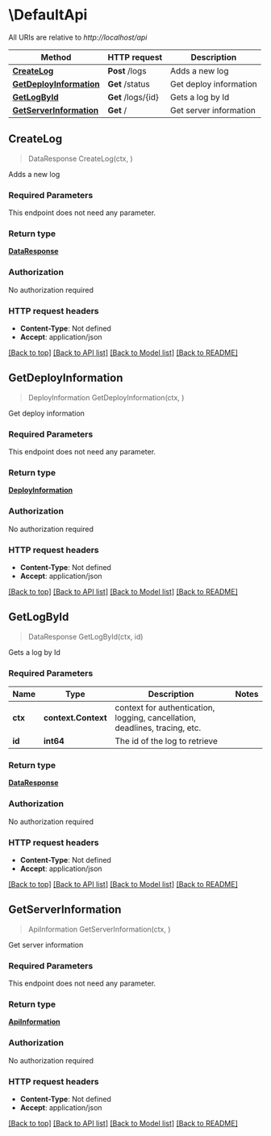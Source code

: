 # \DefaultApi

All URIs are relative to *http://localhost/api*

Method | HTTP request | Description
------------- | ------------- | -------------
[**CreateLog**](DefaultApi.md#CreateLog) | **Post** /logs | Adds a new log
[**GetDeployInformation**](DefaultApi.md#GetDeployInformation) | **Get** /status | Get deploy information
[**GetLogById**](DefaultApi.md#GetLogById) | **Get** /logs/{id} | Gets a log by Id
[**GetServerInformation**](DefaultApi.md#GetServerInformation) | **Get** / | Get server information



## CreateLog

> DataResponse CreateLog(ctx, )

Adds a new log

### Required Parameters

This endpoint does not need any parameter.

### Return type

[**DataResponse**](DataResponse.md)

### Authorization

No authorization required

### HTTP request headers

- **Content-Type**: Not defined
- **Accept**: application/json

[[Back to top]](#) [[Back to API list]](../README.md#documentation-for-api-endpoints)
[[Back to Model list]](../README.md#documentation-for-models)
[[Back to README]](../README.md)


## GetDeployInformation

> DeployInformation GetDeployInformation(ctx, )

Get deploy information

### Required Parameters

This endpoint does not need any parameter.

### Return type

[**DeployInformation**](DeployInformation.md)

### Authorization

No authorization required

### HTTP request headers

- **Content-Type**: Not defined
- **Accept**: application/json

[[Back to top]](#) [[Back to API list]](../README.md#documentation-for-api-endpoints)
[[Back to Model list]](../README.md#documentation-for-models)
[[Back to README]](../README.md)


## GetLogById

> DataResponse GetLogById(ctx, id)

Gets a log by Id

### Required Parameters


Name | Type | Description  | Notes
------------- | ------------- | ------------- | -------------
**ctx** | **context.Context** | context for authentication, logging, cancellation, deadlines, tracing, etc.
**id** | **int64**| The id of the log to retrieve | 

### Return type

[**DataResponse**](DataResponse.md)

### Authorization

No authorization required

### HTTP request headers

- **Content-Type**: Not defined
- **Accept**: application/json

[[Back to top]](#) [[Back to API list]](../README.md#documentation-for-api-endpoints)
[[Back to Model list]](../README.md#documentation-for-models)
[[Back to README]](../README.md)


## GetServerInformation

> ApiInformation GetServerInformation(ctx, )

Get server information

### Required Parameters

This endpoint does not need any parameter.

### Return type

[**ApiInformation**](ApiInformation.md)

### Authorization

No authorization required

### HTTP request headers

- **Content-Type**: Not defined
- **Accept**: application/json

[[Back to top]](#) [[Back to API list]](../README.md#documentation-for-api-endpoints)
[[Back to Model list]](../README.md#documentation-for-models)
[[Back to README]](../README.md)

